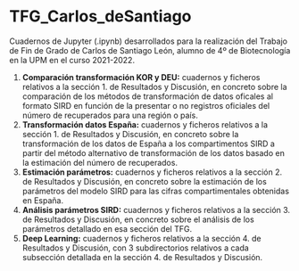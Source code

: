 # TFG_Carlos_deSantiago
Cuadernos de Jupyter (.ipynb) desarrollados para la realización del Trabajo de Fin de Grado de Carlos de Santiago León, alumno de 4º de Biotecnología en la UPM en el curso 2021-2022.

1. **Comparación transformación KOR y DEU:** cuadernos y ficheros relativos a la sección 1. de Resultados y Discusión, en concreto sobre la comparación de los métodos de transformación de datos oficales al formato SIRD en función de la presentar o no registros oficiales del número de recuperados para una región o país.
2. **Transformación datos España:** cuadernos y ficheros relativos a la sección 1. de Resultados y Discusión, en concreto sobre la transformación de los datos de España a los compartimentos SIRD a partir del método alternativo de transformación de los datos basado en la estimación del número de recuperados.
3. **Estimación parámetros:** cuadernos y ficheros relativos a la sección 2. de Resultados y Discusión, en concreto sobre la estimación de los parámetros del modelo SIRD para las cifras compartimentales obtenidas en España.
4. **Análisis parámetros SIRD:** cuadernos y ficheros relativos a la sección 3. de Resultados y Discusión, en concreto sobre el análisis de los parámetros detallado en esa sección del TFG.
5. **Deep Learning:** cuadernos y ficheros relativos a la sección 4. de Resultados y Discusión, con 3 subdirectorios relativos a cada subsección detallada en la sección 4. de Resultados y Discusión.
